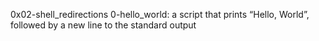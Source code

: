 0x02-shell_redirections 
0-hello_world:  a script that prints “Hello, World”, followed by a new line to the standard output 

